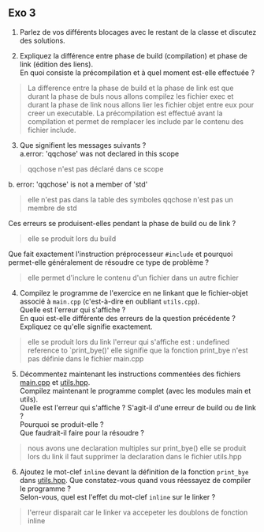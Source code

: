 ## Exo 3 

1. Parlez de vos différents blocages avec le restant de la classe et discutez des solutions.

2. Expliquez la différence entre phase de build (compilation) et phase de link (édition des liens).  
En quoi consiste la précompilation et à quel moment est-elle effectuée ?
> La difference entre la phase de build et la phase de link est que durant la phase de buls nous allons compilez les fichier exec et durant la phase de link nous allons lier les fichier objet entre eux pour creer un executable. La précompilation est effectué avant la compilation et permet de remplacer les include par le contenu des fichier include.
3. Que signifient les messages suivants ?  
a.error: 'qqchose' was not declared in this scope  
> qqchose n'est pas déclaré dans ce scope

b. error: 'qqchose' is not a member of 'std' 

> elle n'est pas dans la table des symboles  qqchose n'est pas un membre de std 


Ces erreurs se produisent-elles pendant la phase de build ou de link ? 

> elle se produit lors du build 

Que fait exactement l'instruction préprocesseur `#include` et pourquoi permet-elle généralement de résoudre ce type de problème ?

>elle permet d'inclure le contenu d'un fichier dans un autre fichier

4. Compilez le programme de l'exercice en ne linkant que le fichier-objet associé à `main.cpp` (c'est-à-dire en oubliant `utils.cpp`).  
Quelle est l'erreur qui s'affiche ?    
En quoi est-elle différente des erreurs de la question précédente ?  
Expliquez ce qu'elle signifie exactement.

> elle se produit lors du link l'erreur qui s'affiche est : undefined reference to `print_bye()' elle signifie que la fonction print_bye n'est pas définie dans le fichier main.cpp

5. Décommentez maintenant les instructions commentées des fichiers [main.cpp](ex3/main.cpp) et [utils.hpp](ex3/utils.hpp).  
Compilez maintenant le programme complet (avec les modules main et utils).  
Quelle est l'erreur qui s'affiche ? S'agit-il d'une erreur de build ou de link ?  
Pourquoi se produit-elle ?  
Que faudrait-il faire pour la résoudre ?
> nous avons une declaration multiples sur print_bye() elle se produit lors du link il faut supprimer la declaration dans le fichier utils.hpp

6. Ajoutez le mot-clef `inline` devant la définition de la fonction `print_bye` dans [utils.hpp](ex3/utils.hpp). Que constatez-vous quand vous réessayez de compiler le programme ?  
Selon-vous, quel est l'effet du mot-clef `inline` sur le linker ?

> l'erreur disparait car le linker va accepeter les doublons de fonction inline


